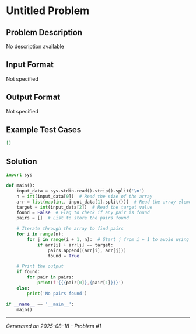 # Untitled Problem

## Problem Description
No description available

## Input Format
Not specified

## Output Format
Not specified

## Example Test Cases
```json
[]
```

## Solution
```python
import sys

def main():
    input_data = sys.stdin.read().strip().split('\n')
    n = int(input_data[0])  # Read the size of the array
    arr = list(map(int, input_data[1].split()))  # Read the array elements
    target = int(input_data[2])  # Read the target value
    found = False  # Flag to check if any pair is found
    pairs = []  # List to store the pairs found

    # Iterate through the array to find pairs
    for i in range(n):
        for j in range(i + 1, n):  # Start j from i + 1 to avoid using the same element
            if arr[i] + arr[j] == target:
                pairs.append((arr[i], arr[j]))
                found = True

    # Print the output
    if found:
        for pair in pairs:
            print(f'{{{pair[0]},{pair[1]}}}')
    else:
        print('No pairs found')

if __name__ == '__main__':
    main()
```

---
*Generated on 2025-08-18 - Problem #1*
